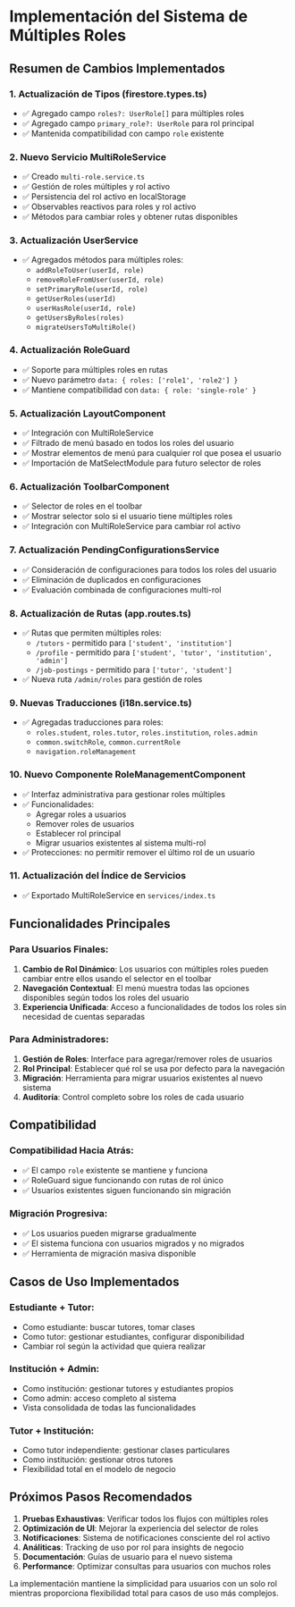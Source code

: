 # Implementación del Sistema de Múltiples Roles

## Resumen de Cambios Implementados

### 1. **Actualización de Tipos (firestore.types.ts)**
- ✅ Agregado campo `roles?: UserRole[]` para múltiples roles
- ✅ Agregado campo `primary_role?: UserRole` para rol principal
- ✅ Mantenida compatibilidad con campo `role` existente

### 2. **Nuevo Servicio MultiRoleService**
- ✅ Creado `multi-role.service.ts`
- ✅ Gestión de roles múltiples y rol activo
- ✅ Persistencia del rol activo en localStorage
- ✅ Observables reactivos para roles y rol activo
- ✅ Métodos para cambiar roles y obtener rutas disponibles

### 3. **Actualización UserService**
- ✅ Agregados métodos para múltiples roles:
  - `addRoleToUser(userId, role)`
  - `removeRoleFromUser(userId, role)`
  - `setPrimaryRole(userId, role)`
  - `getUserRoles(userId)`
  - `userHasRole(userId, role)`
  - `getUsersByRoles(roles)`
  - `migrateUsersToMultiRole()`

### 4. **Actualización RoleGuard**
- ✅ Soporte para múltiples roles en rutas
- ✅ Nuevo parámetro `data: { roles: ['role1', 'role2'] }`
- ✅ Mantiene compatibilidad con `data: { role: 'single-role' }`

### 5. **Actualización LayoutComponent**
- ✅ Integración con MultiRoleService
- ✅ Filtrado de menú basado en todos los roles del usuario
- ✅ Mostrar elementos de menú para cualquier rol que posea el usuario
- ✅ Importación de MatSelectModule para futuro selector de roles

### 6. **Actualización ToolbarComponent**
- ✅ Selector de roles en el toolbar
- ✅ Mostrar selector solo si el usuario tiene múltiples roles
- ✅ Integración con MultiRoleService para cambiar rol activo

### 7. **Actualización PendingConfigurationsService**
- ✅ Consideración de configuraciones para todos los roles del usuario
- ✅ Eliminación de duplicados en configuraciones
- ✅ Evaluación combinada de configuraciones multi-rol

### 8. **Actualización de Rutas (app.routes.ts)**
- ✅ Rutas que permiten múltiples roles:
  - `/tutors` - permitido para `['student', 'institution']`
  - `/profile` - permitido para `['student', 'tutor', 'institution', 'admin']`
  - `/job-postings` - permitido para `['tutor', 'student']`
- ✅ Nueva ruta `/admin/roles` para gestión de roles

### 9. **Nuevas Traducciones (i18n.service.ts)**
- ✅ Agregadas traducciones para roles:
  - `roles.student`, `roles.tutor`, `roles.institution`, `roles.admin`
  - `common.switchRole`, `common.currentRole`
  - `navigation.roleManagement`

### 10. **Nuevo Componente RoleManagementComponent**
- ✅ Interfaz administrativa para gestionar roles múltiples
- ✅ Funcionalidades:
  - Agregar roles a usuarios
  - Remover roles de usuarios
  - Establecer rol principal
  - Migrar usuarios existentes al sistema multi-rol
- ✅ Protecciones: no permitir remover el último rol de un usuario

### 11. **Actualización del Índice de Servicios**
- ✅ Exportado MultiRoleService en `services/index.ts`

## Funcionalidades Principales

### **Para Usuarios Finales:**
1. **Cambio de Rol Dinámico**: Los usuarios con múltiples roles pueden cambiar entre ellos usando el selector en el toolbar
2. **Navegación Contextual**: El menú muestra todas las opciones disponibles según todos los roles del usuario
3. **Experiencia Unificada**: Acceso a funcionalidades de todos los roles sin necesidad de cuentas separadas

### **Para Administradores:**
1. **Gestión de Roles**: Interface para agregar/remover roles de usuarios
2. **Rol Principal**: Establecer qué rol se usa por defecto para la navegación
3. **Migración**: Herramienta para migrar usuarios existentes al nuevo sistema
4. **Auditoría**: Control completo sobre los roles de cada usuario

## Compatibilidad

### **Compatibilidad Hacia Atrás:**
- ✅ El campo `role` existente se mantiene y funciona
- ✅ RoleGuard sigue funcionando con rutas de rol único
- ✅ Usuarios existentes siguen funcionando sin migración

### **Migración Progresiva:**
- ✅ Los usuarios pueden migrarse gradualmente
- ✅ El sistema funciona con usuarios migrados y no migrados
- ✅ Herramienta de migración masiva disponible

## Casos de Uso Implementados

### **Estudiante + Tutor:**
- Como estudiante: buscar tutores, tomar clases
- Como tutor: gestionar estudiantes, configurar disponibilidad
- Cambiar rol según la actividad que quiera realizar

### **Institución + Admin:**
- Como institución: gestionar tutores y estudiantes propios
- Como admin: acceso completo al sistema
- Vista consolidada de todas las funcionalidades

### **Tutor + Institución:**
- Como tutor independiente: gestionar clases particulares
- Como institución: gestionar otros tutores
- Flexibilidad total en el modelo de negocio

## Próximos Pasos Recomendados

1. **Pruebas Exhaustivas**: Verificar todos los flujos con múltiples roles
2. **Optimización de UI**: Mejorar la experiencia del selector de roles
3. **Notificaciones**: Sistema de notificaciones consciente del rol activo
4. **Análiticas**: Tracking de uso por rol para insights de negocio
5. **Documentación**: Guías de usuario para el nuevo sistema
6. **Performance**: Optimizar consultas para usuarios con muchos roles

La implementación mantiene la simplicidad para usuarios con un solo rol mientras proporciona flexibilidad total para casos de uso más complejos.

